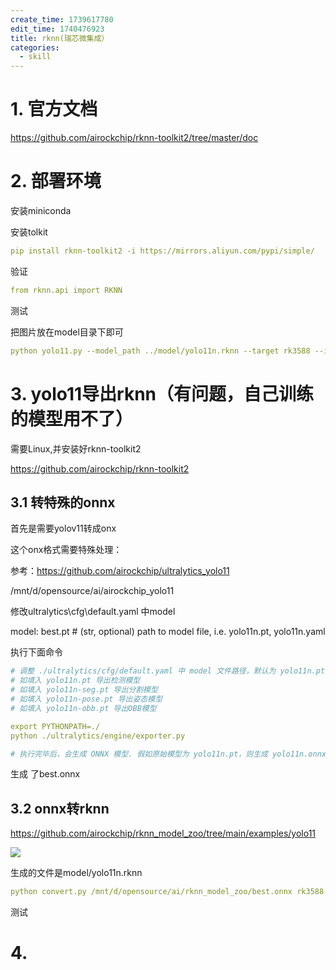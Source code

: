 ```yaml
---
create_time: 1739617780
edit_time: 1740476923
title: rknn(瑞芯微集成）
categories:
  - skill
---
```



# 1. 官方文档

https://github.com/airockchip/rknn-toolkit2/tree/master/doc

# 2. 部署环境

安装miniconda

安装tolkit

```yaml
pip install rknn-toolkit2 -i https://mirrors.aliyun.com/pypi/simple/
```

验证

```yaml
from rknn.api import RKNN
```

测试

把图片放在model目录下即可

```yaml
python yolo11.py --model_path ../model/yolo11n.rknn --target rk3588 --img_save
```

# 3. yolo11导出rknn（有问题，自己训练的模型用不了）

需要Linux,并安装好rknn-toolkit2

https://github.com/airockchip/rknn-toolkit2

## 3.1 转特殊的onnx

首先是需要yolov11转成onx

这个onx格式需要特殊处理：

参考：https://github.com/airockchip/ultralytics_yolo11

   

/mnt/d/opensource/ai/airockchip_yolo11

修改ultralytics\cfg\default.yaml 中model

model: best.pt # (str, optional) path to model file, i.e. yolo11n.pt, yolo11n.yaml

执行下面命令

```yaml
# 调整 ./ultralytics/cfg/default.yaml 中 model 文件路径，默认为 yolo11n.pt，若自己训练模型，请调接至对应的路径。支持检测、分割、姿态、旋转框检测模型。
# 如填入 yolo11n.pt 导出检测模型
# 如填入 yolo11n-seg.pt 导出分割模型
# 如填入 yolo11n-pose.pt 导出姿态模型
# 如填入 yolo11n-obb.pt 导出OBB模型

export PYTHONPATH=./
python ./ultralytics/engine/exporter.py

# 执行完毕后，会生成 ONNX 模型. 假如原始模型为 yolo11n.pt，则生成 yolo11n.onnx 模型。
```

生成 了best.onnx

## 3.2 onnx转rknn

https://github.com/airockchip/rknn_model_zoo/tree/main/examples/yolo11

<img src="/assets/MfmHbhTX1ocVFaxKtGscXGhznHh.png" src-width="1182" class="markdown-img m-auto" src-height="42" align="center"/>

生成的文件是model/yolo11n.rknn

```yaml
python convert.py /mnt/d/opensource/ai/rknn_model_zoo/best.onnx rk3588 i8 /mnt/d/opensource/ai/rknn_model_zoo/best.rknn
```

测试

# 4.  

